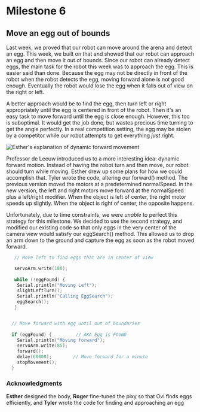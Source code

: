 # Milestone 6

## Move an egg out of bounds

Last week, we proved that our robot can move around the arena and detect an egg. This week, we built on that and showed that our robot can approach an egg and then move it out of bounds. Since our robot can already detect eggs, the main task for the robot this week was to approach the egg. This is easier said than done. Because the egg may not be directly in front of the robot when the robot detects the egg, moving forward alone is not good enough. Eventually the robot would lose the egg when it falls out of view on the right or left. 

A better approach would be to find the egg, then turn left or right appropriately until the egg is centered in front of the robot. Then it's an easy task to move forward until the egg is close enough. However, this too is suboptimal. It would get the job done, but wastes precious time turning to get the angle perfectly. In a real competition setting, the egg may be stolen by a competitor while our robot attempts to get everything *just* right.

![Esther's explanation of dynamic forward movement](http://i38.photobucket.com/albums/e114/tykugler/IMG_3376_zpsp0q3qhab.jpg)
 
Professor de Leeuw introduced us to a more interesting idea: dynamic forward motion. Instead of having the robot turn and then move, our robot should turn while moving. Esther drew up some plans for how we could accomplish that. Tyler wrote the code, altering our forward() method. The previous version moved the motors at a predetermined normalSpeed. In the new version, the left and right motors move forward at the normalSpeed plus a left/right modifier. When the object is left of center, the right motor speeds up slightly. When the object is right of center, the opposite happens. 

Unfortunately, due to time constraints, we were *unable* to perfect this strategy for this milestone. We decided to use the second strategy, and modified our existing code so that only eggs in the very center of the camera view would satisfy our eggSearch() method. This allowed us to drop an arm down to the ground and capture the egg as soon as the robot moved forward. 

``` C
   // Move left to find eggs that are in center of view

   servoArm.write(180);
   
   while (!eggFound) {
    Serial.println("Moving Left");
    slightLeftTurn();
    Serial.println("Calling EggSearch");
    eggSearch();
   }


  // Move forward with egg until out of boundaries
  
  if (eggFound) {         // AKA Egg is FOUND
    Serial.println("Moving forward");
    servoArm.write(85);
    forward();
    delay(60000);        // Move forward for a minute 
    stopMovement();
  }
  ```

### Acknowledgments
**Esther** designed the body, **Roger** fine-tuned the pixy so that Ovi finds eggs efficiently, and **Tyler** wrote the code for finding and approaching an egg
